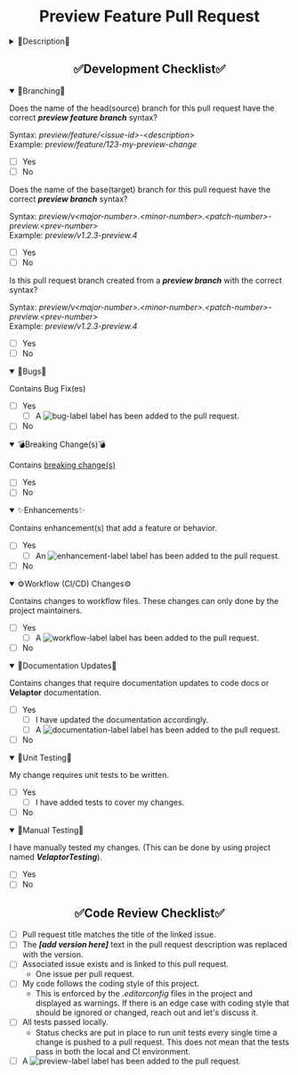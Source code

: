 <!--
    !! NOTE !! - ONLY PROJECT OWNERS AND MAINTAINERS MANAGE PRODUCTION AND PREVIEW RELEASE PULL REQUESTS
    If you have contributions to make, use the "feature-to-develop" pull request template.
-->
<!--suppress HtmlDeprecatedAttribute -->
<h1 style="font-weight:bold" align="center">Preview Feature Pull Request</h1>

<details><summary>📄Description📄</summary>
<!-- Provide a short, general summary of your changes in the Title above -->

This pull request is for preview release **_[add version here]_**
</details>


<h2 style="font-weight:bold" align="center">✅Development Checklist✅</h2>

<details open><summary>🌳Branching🌳</summary>

Does the name of the head(source) branch for this pull request have the correct **_preview feature branch_** syntax?

Syntax: _preview/feature/&lt;issue-id&gt;-&lt;description&gt;_  
Example: _preview/feature/123-my-preview-change_
- [ ] Yes
- [ ] No
 
Does the name of the base(target) branch for this pull request have the correct **_preview branch_** syntax?

Syntax: _preview/v&lt;major-number&gt;.&lt;minor-number&gt;.&lt;patch-number&gt;-preview.&lt;prev-number&gt;_  
Example: _preview/v1.2.3-preview.4_
- [ ] Yes
- [ ] No

Is this pull request branch created from a **_preview branch_** with the correct syntax?  

Syntax: _preview/v&lt;major-number&gt;.&lt;minor-number&gt;.&lt;patch-number&gt;-preview.&lt;prev-number&gt;_  
Example: _preview/v1.2.3-preview.4_
- [ ] Yes
- [ ] No
</details>


<details open><summary>🐛Bugs🐛</summary>

Contains Bug Fix(es)
- [ ] Yes
    - [ ] A ![bug-label](https://user-images.githubusercontent.com/85414302/150812958-10b202a8-84ae-45fb-b7cb-7f4fb68e0e8c.png) label has been added to the pull request.
- [ ] No
</details>


<details open><summary>💣Breaking Change(s)💣</summary>

Contains [breaking change(s)](https://docs.microsoft.com/en-us/dotnet/core/compatibility/#modifications-to-the-public-contract)
- [ ] Yes
- [ ] No
</details>


<details open><summary>✨Enhancements✨</summary>

Contains enhancement(s) that add a feature or behavior.
- [ ] Yes
    - [ ] An ![enhancement-label](https://user-images.githubusercontent.com/85414302/150804213-bd043c7b-54d2-4562-ad3f-69a07723a5ef.png) label has been added to the pull request.
- [ ]  No
</details>


<details open><summary>⚙️Workflow (CI/CD) Changes⚙️</summary>

Contains changes to workflow files. These changes can only done by the project maintainers.
- [ ] Yes
    - [ ] A ![workflow-label](https://user-images.githubusercontent.com/85414302/150814606-314933ca-86c7-4edb-99cb-62d2198b20d9.png) label has been added to the pull request.
- [ ] No
</details>


<details open><summary>📃Documentation Updates📃</summary>

Contains changes that require documentation updates to code docs or **Velaptor** documentation.
- [ ] Yes
    - [ ] I have updated the documentation accordingly.
    - [ ] A ![documentation-label](https://user-images.githubusercontent.com/85414302/150810133-939e985d-2246-4c77-8c9c-815855da3664.png) label has been added to the pull request.
- [ ] No
</details>


<details open><summary>🧪Unit Testing🧪</summary>

My change requires unit tests to be written.
- [ ] Yes
    - [ ] I have added tests to cover my changes.
- [ ] No
</details>


<details open><summary>🧪Manual Testing🧪</summary>

I have manually tested my changes. (This can be done by using project named **_VelaptorTesting_**).
- [ ] Yes
- [ ] No
</details>


<h2 style="font-weight:bold" align="center">✅Code Review Checklist✅</h2>

<!-- Go over all of the following points, and put an `x` in all the boxes that apply. -->
<!-- If you're unsure about any of these, don't hesitate to ask. We're here to help! -->
- [ ] Pull request title matches the title of the linked issue.
- [ ] The **_[add version here]_** text in the pull request description was replaced with the version.
- [ ] Associated issue exists and is linked to this pull request.
    - One issue per pull request.
- [ ] My code follows the coding style of this project.
    - This is enforced by the *.editorconfig* files in the project and displayed as warnings.  If there is an edge case with coding style that should be ignored or changed, reach out and let's discuss it.
- [ ] All tests passed locally.
    - Status checks are put in place to run unit tests every single time a change is pushed to a pull request.  This does not mean that the tests pass in both the local and CI environment.
- [ ] A ![preview-label](https://user-images.githubusercontent.com/85414302/150838564-33f6044b-55f9-4dd9-8783-1d739de9d92f.png) label has been added to the pull request.
